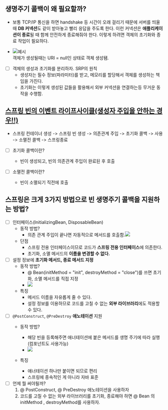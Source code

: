 ## 생명주기 콜백이 왜 필요할까?
-   보통 TCP/IP 통신을 하면 handshake 등 시간이 오래 걸리기 때문에 서버를 띄울 때 **DB 커넥션**도 같이 받아놓고 빨리 응답을 주도록 한다. 이런 커넥션은 **애플리케이션이 종료**될 때 함께 안전하게 종료해줘야 한다. 이렇게 하려면 객체의 초기화와 종료 작업이 필요하다.  

- ![예시](https://api.transno.com/v3/document_image/52a81019-ddf8-4100-90f1-3d6bebec5768-10826299.jpg)  
    객체가 생성될때는 URI = null인 상태로 객체 생성됌.  

- [ ] 객체의 생성과 초기화를 분리하자. SRP의 원칙  
	- 생성자는 필수 정보(파라미터)를 받고, 메모리를 할당해서 객체를 생성하는 책임을 가진다.  
	- 초기화는 이렇게 생성된 값들을 활용해서 외부 커넥션을 연결하는등 무거운 동작을 수행함.  

## [스프링 빈의 이벤트 라이프사이클(생성자 주입을 안하는 경우!!)](https://dodeon.gitbook.io/study/kimyounghan-spring-core-principle/08-lifecycle)  
-   스프링 컨테이너 생성 -> 스프링 빈 생성 -> 의존관계 주입 -> 초기화 콜백 -> 사용 -> 소멸전 콜백 -> 스프링종료  

- [ ]   초기화 콜백이란?  
	-   빈이 생성되고, 빈의 의존관계 주입이 완료된 후 호출  

- [ ]   소멸전 콜백이란?  
	-   빈이 소멸되기 직전에 호출  

## 스프링은 크게 3가지 방법으로 빈 생명주기 콜백을 지원하는 방법? 
- [ ]   인터페이스(InitializingBean, DisposableBean)  
	-   동작 방법?  
		-   의존 관계 주입이 끝나면 자동적으로 메서드를 호출함.![](https://api.transno.com/v3/document_image/195c68be-a0d0-453f-861d-35d2f9900aea-10826299.jpg)  
	-   단점  
		-   스프링 전용 인터페이스이므로 코드가 **스프링 전용 인터페이스**에 의존한다.  
		-   초기화, 소멸 메서드의 **이름을 변경할 수 없다.**  
- [ ]   설정 정보에 **초기화 메서드, 종료 메서드 지정**  
	-   동작 방법?  
		-   @ Bean(initMethod = "init", destroyMethod = "close")를 쓰면 초기화, 소멸 메서드를 직접 지정
		- ![](https://api.transno.com/v3/document_image/473a4033-5c4e-4bd6-9ffc-b9b59612182b-10826299.jpg)  
	-   특징
		-   메서드 이름을 자유롭게 줄 수 있다.  
		-   설정 정보를 이용하므로 코드를 고칠 수 없는 **외부 라이브러리**에도 적용할 수 있다.  
- [ ]   `@PostConstruct`, `@PreDestroy` **애노테이션** 지원  
	-   동작 방법?  
		-   해당 빈을 등록해주면 애너테이션에 붙은 메서드를 생명 주기에 따라 실행(컴포넌트도 사용가능)
		- ![](https://api.transno.com/v3/document_image/5edf5c6e-bf10-49d8-8590-602d19c67b0a-10826299.jpg)  
	
	-   특징
		-   애너테이션 하나만 붙이면 되므로 편리  
		-   스프링에 종속적인 게 아니라 자바 표준  
- [ ]   언제 뭘 써야될까?  
	1)  @ PostConstruct, @ PreDestroy 애노테이션을 사용하자  
	2)   코드를 고칠 수 없는 외부 라이브러리를 초기화, 종료해야 하면 @ Bean 의 initMethod , destroyMethod를 사용하자.